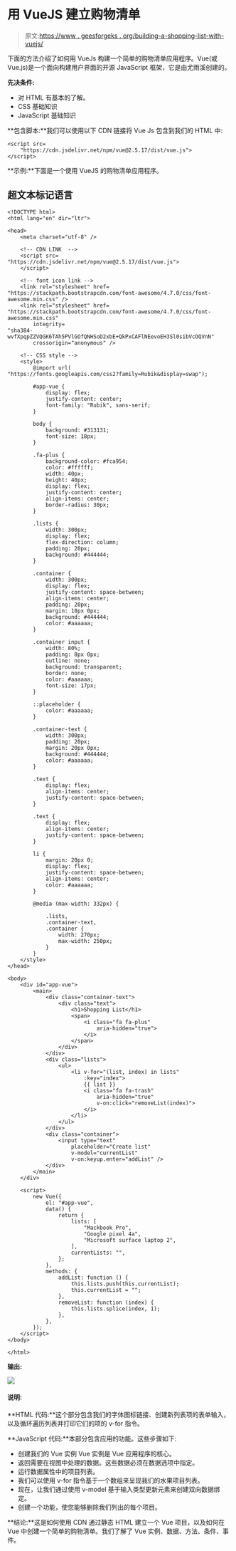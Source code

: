 # 用 VueJS 建立购物清单

> 原文:[https://www . geesforgeks . org/building-a-shopping-list-with-vuejs/](https://www.geeksforgeeks.org/building-a-shopping-list-with-vuejs/)

下面的方法介绍了如何用 VueJs 构建一个简单的购物清单应用程序。Vue(或 Vue.js)是一个面向构建用户界面的开源 JavaScript 框架，它是由尤雨溪创建的。

**先决条件:**

*   对 HTML 有基本的了解。
*   CSS 基础知识
*   JavaScript 基础知识

**包含脚本:**我们可以使用以下 CDN 链接将 Vue Js 包含到我们的 HTML 中:

```
<script src=
    "https://cdn.jsdelivr.net/npm/vue@2.5.17/dist/vue.js">
</script>
```

**示例:**下面是一个使用 VueJS 的购物清单应用程序。

## 超文本标记语言

```
<!DOCTYPE html>
<html lang="en" dir="ltr">

<head>
    <meta charset="utf-8" />

    <!-- CDN LINK  -->
    <script src=
"https://cdn.jsdelivr.net/npm/vue@2.5.17/dist/vue.js">
    </script>

    <!-- font icon link -->
    <link rel="stylesheet" href=
"https://stackpath.bootstrapcdn.com/font-awesome/4.7.0/css/font-awesome.min.css" />
    <link rel="stylesheet" href=
"https://stackpath.bootstrapcdn.com/font-awesome/4.7.0/css/font-awesome.min.css"
        integrity=
"sha384-wvfXpqpZZVQGK6TAh5PVlGOfQNHSoD2xbE+QkPxCAFlNEevoEH3Sl0sibVcOQVnN"
        crossorigin="anonymous" />

    <!-- CSS style -->
    <style>
        @import url(
"https://fonts.googleapis.com/css2?family=Rubik&display=swap");

        #app-vue {
            display: flex;
            justify-content: center;
            font-family: "Rubik", sans-serif;
        }

        body {
            background: #313131;
            font-size: 18px;
        }

        .fa-plus {
            background-color: #fca954;
            color: #ffffff;
            width: 40px;
            height: 40px;
            display: flex;
            justify-content: center;
            align-items: center;
            border-radius: 30px;
        }

        .lists {
            width: 300px;
            display: flex;
            flex-direction: column;
            padding: 20px;
            background: #444444;
        }

        .container {
            width: 300px;
            display: flex;
            justify-content: space-between;
            align-items: center;
            padding: 20px;
            margin: 10px 0px;
            background: #444444;
            color: #aaaaaa;
        }

        .container input {
            width: 80%;
            padding: 8px 0px;
            outline: none;
            background: transparent;
            border: none;
            color: #aaaaaa;
            font-size: 17px;
        }

        ::placeholder {
            color: #aaaaaa;
        }

        .container-text {
            width: 300px;
            padding: 20px;
            margin: 20px 0px;
            background: #444444;
            color: #aaaaaa;
        }

        .text {
            display: flex;
            align-items: center;
            justify-content: space-between;
        }

        .text {
            display: flex;
            align-items: center;
            justify-content: space-between;
        }

        li {
            margin: 20px 0;
            display: flex;
            justify-content: space-between;
            align-items: center;
            color: #aaaaaa;
        }

        @media (max-width: 332px) {

            .lists,
            .container-text,
            .container {
                width: 270px;
                max-width: 250px;
            }
        }
    </style>
</head>

<body>
    <div id="app-vue">
        <main>
            <div class="container-text">
                <div class="text">
                    <h1>Shopping List</h1>
                    <span>
                        <i class="fa fa-plus" 
                            aria-hidden="true">
                        </i>
                    </span>
                </div>
            </div>
            <div class="lists">
                <ul>
                    <li v-for="(list, index) in lists" 
                        :key="index">
                        {{ list }}
                        <i class="fa fa-trash" 
                            aria-hidden="true" 
                            v-on:click="removeList(index)">
                        </i>
                    </li>
                </ul>
            </div>
            <div class="container">
                <input type="text" 
                    placeholder="Create list" 
                    v-model="currentList" 
                    v-on:keyup.enter="addList" />
            </div>
        </main>
    </div>

    <script>
        new Vue({
            el: "#app-vue",
            data() {
                return {
                    lists: [
                        "Mackbook Pro",
                        "Google pixel 4a",
                        "Microsoft surface laptop 2",
                    ],
                    currentLists: "",
                };
            },
            methods: {
                addList: function () {
                    this.lists.push(this.currentList);
                    this.currentList = "";
                },
                removeList: function (index) {
                    this.lists.splice(index, 1);
                },
            },
        });
    </script>
</body>

</html>
```

**输出:**

![](img/5955e6587ab03e7929c00f267ddccbfc.png)

#### **说明:**

**HTML 代码:**这个部分包含我们的字体图标链接、创建新列表项的表单输入，以及循环遍历列表并打印它们的项的 v-for 指令。

**JavaScript 代码:**本部分包含应用的功能。这些步骤如下:

*   创建我们的 Vue 实例 Vue 实例是 Vue 应用程序的核心。
*   返回需要在视图中处理的数据。这些数据必须在数据选项中指定。
*   运行数据属性中的项目列表。
*   我们可以使用 v-for 指令基于一个数组来呈现我们的水果项目列表。
*   现在，让我们通过使用 v-model 基于输入类型更新元素来创建双向数据绑定。
*   创建一个功能，使您能够删除我们列出的每个项目。

**结论:**这是如何使用 CDN 通过静态 HTML 建立一个 Vue 项目，以及如何在 Vue 中创建一个简单的购物清单。我们了解了 Vue 实例、数据、方法、条件、事件。